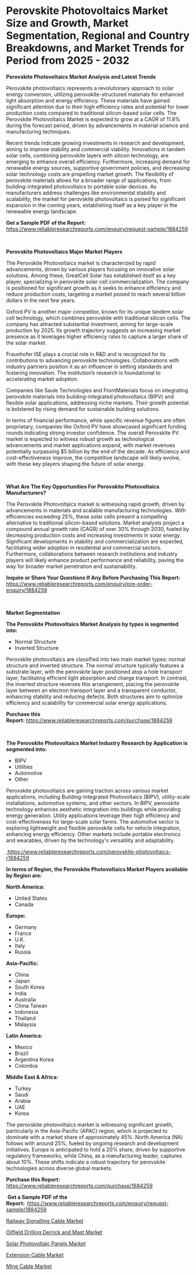 <p><h1>Perovskite Photovoltaics Market Size and Growth, Market Segmentation, Regional and Country Breakdowns, and Market Trends for Period from 2025 -  2032</h1></p><p><strong>Perovskite Photovoltaics Market Analysis and Latest Trends</strong></p>
<p><p>Perovskite photovoltaics represents a revolutionary approach to solar energy conversion, utilizing perovskite-structured materials for enhanced light absorption and energy efficiency. These materials have gained significant attention due to their high efficiency rates and potential for lower production costs compared to traditional silicon-based solar cells. The Perovskite Photovoltaics Market is expected to grow at a CAGR of 11.8% during the forecast period, driven by advancements in material science and manufacturing techniques.</p><p>Recent trends indicate growing investments in research and development, aiming to improve stability and commercial viability. Innovations in tandem solar cells, combining perovskite layers with silicon technology, are emerging to enhance overall efficiency. Furthermore, increasing demand for renewable energy sources, supportive government policies, and decreasing solar technology costs are propelling market growth. The flexibility of perovskite materials allows for a broader range of applications, from building-integrated photovoltaics to portable solar devices. As manufacturers address challenges like environmental stability and scalability, the market for perovskite photovoltaics is poised for significant expansion in the coming years, establishing itself as a key player in the renewable energy landscape.</p></p>
<p><strong>Get a Sample PDF of the Report:&nbsp;</strong> <a href="https://www.reliableresearchreports.com/enquiry/request-sample/1884259?utm_campaign=83&utm_medium=2&utm_source=Github&utm_content=ia&utm_term=13022025&utm_id=perovskite-photovoltaics">https://www.reliableresearchreports.com/enquiry/request-sample/1884259</a></p>
<p>&nbsp;</p>
<p><strong>Perovskite Photovoltaics Major Market Players</strong></p>
<p><p>The Perovskite Photovoltaics market is characterized by rapid advancements, driven by various players focusing on innovative solar solutions. Among these, GreatCell Solar has established itself as a key player, specializing in perovskite solar cell commercialization. The company is positioned for significant growth as it seeks to enhance efficiency and reduce production costs, targeting a market poised to reach several billion dollars in the next few years.</p><p>Oxford PV is another major competitor, known for its unique tandem solar cell technology, which combines perovskite with traditional silicon cells. The company has attracted substantial investment, aiming for large-scale production by 2025. Its growth trajectory suggests an increasing market presence as it leverages higher efficiency rates to capture a larger share of the solar market.</p><p>Fraunhofer ISE plays a crucial role in R&D and is recognized for its contributions to advancing perovskite technologies. Collaborations with industry partners position it as an influencer in setting standards and fostering innovation. The institution’s research is foundational to accelerating market adoption.</p><p>Companies like Saule Technologies and FrontMaterials focus on integrating perovskite materials into building-integrated photovoltaics (BIPV) and flexible solar applications, addressing niche markets. Their growth potential is bolstered by rising demand for sustainable building solutions.</p><p>In terms of financial performance, while specific revenue figures are often proprietary, companies like Oxford PV have showcased significant funding rounds indicating strong investor confidence. The overall Perovskite PV market is expected to witness robust growth as technological advancements and market applications expand, with market revenues potentially surpassing $5 billion by the end of the decade. As efficiency and cost-effectiveness improve, the competitive landscape will likely evolve, with these key players shaping the future of solar energy.</p></p>
<p>&nbsp;</p>
<p><strong>What Are The Key Opportunities For Perovskite Photovoltaics Manufacturers?</strong></p>
<p><p>The Perovskite Photovoltaics market is witnessing rapid growth, driven by advancements in materials and scalable manufacturing technologies. With efficiencies exceeding 25%, these solar cells present a compelling alternative to traditional silicon-based solutions. Market analysts project a compound annual growth rate (CAGR) of over 30% through 2030, fueled by decreasing production costs and increasing investments in solar energy. Significant developments in stability and commercialization are expected, facilitating wider adoption in residential and commercial sectors. Furthermore, collaborations between research institutions and industry players will likely enhance product performance and reliability, paving the way for broader market penetration and sustainability.</p></p>
<p><strong>Inquire or Share Your Questions If Any Before Purchasing This Report:</strong> <a href="https://www.reliableresearchreports.com/enquiry/pre-order-enquiry/1884259?utm_campaign=83&utm_medium=2&utm_source=Github&utm_content=ia&utm_term=13022025&utm_id=perovskite-photovoltaics">https://www.reliableresearchreports.com/enquiry/pre-order-enquiry/1884259</a></p>
<p>&nbsp;</p>
<p><strong>Market Segmentation</strong></p>
<p><strong>The Perovskite Photovoltaics Market Analysis by types is segmented into:</strong></p>
<p><ul><li>Normal Structure</li><li>Inverted Structure</li></ul></p>
<p><p>Perovskite photovoltaics are classified into two main market types: normal structure and inverted structure. The normal structure typically features a substrate layer, with the perovskite layer positioned atop a hole transport layer, facilitating efficient light absorption and charge transport. In contrast, the inverted structure reverses this arrangement, placing the perovskite layer between an electron transport layer and a transparent conductor, enhancing stability and reducing defects. Both structures aim to optimize efficiency and scalability for commercial solar energy applications.</p></p>
<p><strong>Purchase this Report:&nbsp;</strong><a href="https://www.reliableresearchreports.com/purchase/1884259?utm_campaign=83&utm_medium=2&utm_source=Github&utm_content=ia&utm_term=13022025&utm_id=perovskite-photovoltaics">https://www.reliableresearchreports.com/purchase/1884259</a></p>
<p>&nbsp;</p>
<p><strong>The Perovskite Photovoltaics Market Industry Research by Application is segmented into:</strong></p>
<p><ul><li>BIPV</li><li>Utilities</li><li>Automotive</li><li>Other</li></ul></p>
<p><p>Perovskite photovoltaics are gaining traction across various market applications, including Building-Integrated Photovoltaics (BIPV), utility-scale installations, automotive systems, and other sectors. In BIPV, perovskite technology enhances aesthetic integration into buildings while providing energy generation. Utility applications leverage their high efficiency and cost-effectiveness for large-scale solar farms. The automotive sector is exploring lightweight and flexible perovskite cells for vehicle integration, enhancing energy efficiency. Other markets include portable electronics and wearables, driven by the technology's versatility and adaptability.</p></p>
<p><a href="https://www.reliableresearchreports.com/perovskite-photovoltaics-r1884259?utm_campaign=83&utm_medium=2&utm_source=Github&utm_content=ia&utm_term=13022025&utm_id=perovskite-photovoltaics">&nbsp;https://www.reliableresearchreports.com/perovskite-photovoltaics-r1884259</a></p>
<p><strong>In terms of Region, the Perovskite Photovoltaics Market Players available by Region are:</strong></p>
<p>
    <p> <strong> North America: </strong>
        <ul>
            <li>United States</li>
            <li>Canada</li>
        </ul>
        </p> 
    <p> <strong> Europe: </strong>
        <ul>
            <li>Germany</li>
            <li>France</li>
            <li>U.K.</li>
            <li>Italy</li>
            <li>Russia</li>
        </ul>
        </p> 
    <p> <strong> Asia-Pacific: </strong>
        <ul>
            <li>China</li>
            <li>Japan</li>
            <li>South Korea</li>
            <li>India</li>
            <li>Australia</li>
            <li>China Taiwan</li>
            <li>Indonesia</li>
            <li>Thailand</li>
            <li>Malaysia</li>
        </ul>
        </p> 
    <p> <strong> Latin America: </strong>
        <ul>
            <li>Mexico</li>
            <li>Brazil</li>
            <li>Argentina Korea</li>
            <li>Colombia</li>
        </ul>
        </p> 
    <p> <strong> Middle East & Africa: </strong>
        <ul>
            <li>Turkey</li>
            <li>Saudi</li>
            <li>Arabia</li>
            <li>UAE</li>
            <li>Korea</li>
        </ul>
    </p>
    </p>
<p><p>The perovskite photovoltaics market is witnessing significant growth, particularly in the Asia-Pacific (APAC) region, which is projected to dominate with a market share of approximately 45%. North America (NA) follows with around 25%, fueled by ongoing research and development initiatives. Europe is anticipated to hold a 20% share, driven by supportive regulatory frameworks, while China, as a manufacturing leader, captures about 10%. These shifts indicate a robust trajectory for perovskite technologies across diverse global markets.</p></p>
<p><strong>Purchase this Report: </strong><a href="https://www.reliableresearchreports.com/purchase/1884259?utm_campaign=83&utm_medium=2&utm_source=Github&utm_content=ia&utm_term=13022025&utm_id=perovskite-photovoltaics">https://www.reliableresearchreports.com/purchase/1884259</a></p>
<p>&nbsp;<strong>Get a Sample PDF of the Report:&nbsp;&nbsp;</strong><a href="https://www.reliableresearchreports.com/enquiry/request-sample/1884259?utm_campaign=83&utm_medium=2&utm_source=Github&utm_content=ia&utm_term=13022025&utm_id=perovskite-photovoltaics">https://www.reliableresearchreports.com/enquiry/request-sample/1884259</a></p>
<p><strong></strong></p>
<p><p><a href="https://github.com/xanaanenkaly/Market-Research-Report-List-1/blob/main/railway-signalling-cable-market.md?utm_campaign=83&utm_medium=2&utm_source=Github&utm_content=ia&utm_term=13022025&utm_id=perovskite-photovoltaics">Railway Signalling Cable Market</a></p><p><a href="https://github.com/alasmyayock/Market-Research-Report-List-1/blob/main/oilfield-drilling-derrick-and-mast-market.md?utm_campaign=83&utm_medium=2&utm_source=Github&utm_content=ia&utm_term=13022025&utm_id=perovskite-photovoltaics">Oilfield Drilling Derrick and Mast Market</a></p><p><a href="https://github.com/eusoffyhanty/Market-Research-Report-List-1/blob/main/solar-photovoltaic-panels-market.md?utm_campaign=83&utm_medium=2&utm_source=Github&utm_content=ia&utm_term=13022025&utm_id=perovskite-photovoltaics">Solar Photovoltaic Panels Market</a></p><p><a href="https://github.com/phumlaaijem/Market-Research-Report-List-1/blob/main/extension-cable-market.md?utm_campaign=83&utm_medium=2&utm_source=Github&utm_content=ia&utm_term=13022025&utm_id=perovskite-photovoltaics">Extension Cable Market</a></p><p><a href="https://github.com/memorirummy/Market-Research-Report-List-1/blob/main/mine-cable-market.md?utm_campaign=83&utm_medium=2&utm_source=Github&utm_content=ia&utm_term=13022025&utm_id=perovskite-photovoltaics">Mine Cable Market</a></p></p>